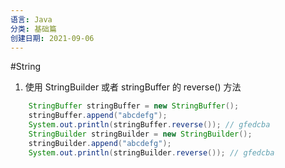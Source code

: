 ```yaml
---
语言: Java
分类: 基础篇
创建日期: 2021-09-06
---
```

#String 

1. 使用 StringBuilder 或者 stringBuffer 的 reverse() 方法

```java
	StringBuffer stringBuffer = new StringBuffer();
    stringBuffer.append("abcdefg");
    System.out.println(stringBuffer.reverse()); // gfedcba
    StringBuilder stringBuilder = new StringBuilder();
    stringBuilder.append("abcdefg");
    System.out.println(stringBuilder.reverse()); // gfedcba 
```